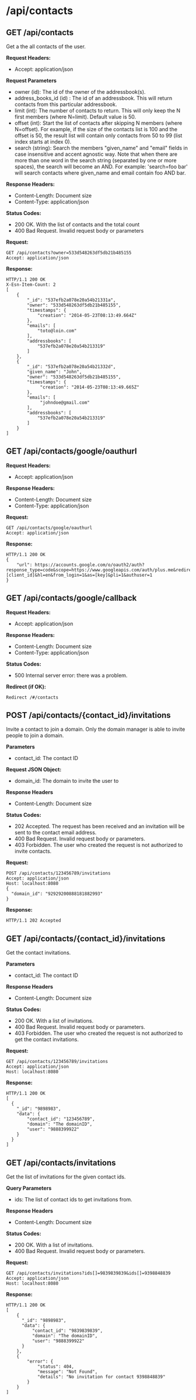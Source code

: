 # /api/contacts

## GET /api/contacts

Get a the all contacts of the user.

**Request Headers:**

- Accept: application/json

**Request Parameters**

- owner (id): The id of the owner of the addressbook(s).
- address_books_id (id) : The id of an addressbook. This will return contacts from this particular addressbook.
- limit (int): The number of contacts to return. This will only keep the N first members (where N=limit). Default value is 50.
- offset (int): Start the list of contacts after skipping N members (where N=offset). For example, if the size of the contacts list is 100 and the offset is 50, the result list will contain only contacts from 50 to 99 (list index starts at index 0).
- search (string): Search the members "given_name" and "email" fields in case insensitive and accent agnostic way. Note that when there are more than one word in the search string (separated by one or more spaces), the search will become an AND. For example: 'search=foo bar' will search contacts where given_name and email contain foo AND bar.

**Response Headers:**

- Content-Length: Document size
- Content-Type: application/json

**Status Codes:**

- 200 OK. With the list of contacts and the total count
- 400 Bad Request. Invalid request body or parameters

**Request:**

    GET /api/contacts?owner=533d548263df5db21b485155
    Accept: application/json

**Response:**

    HTTP/1.1 200 OK
    X-Esn-Item-Count: 2
    [
        {
            "_id": "537efb2a078e20a54b21331a",
            "owner": "533d548263df5db21b485155",
            "timestamps": {
                "creation": "2014-05-23T08:13:49.664Z"
            },
            "emails": [
                "toto@loin.com"
            ],
            "addressbooks": [
                "537efb2a078e20a54b213319"
            ]
        },
        {
            "_id": "537efb2a078e20a54b21332d",
            "given_name": "John",
            "owner": "533d548263df5db21b485155",
            "timestamps": {
                 "creation": "2014-05-23T08:13:49.665Z"
            },
            "emails": [
                 "johndoe@gmail.com"
            ],
            "addressbooks": [
                "537efb2a078e20a54b213319"
            ]
        }
    ]


## GET /api/contacts/google/oauthurl

**Request Headers:**

- Accept: application/json

**Response Headers:**

- Content-Length: Document size
- Content-Type: application/json

**Request:**

    GET /api/contacts/google/oauthurl
    Accept: application/json

**Response:**

    HTTP/1.1 200 OK
    {
        "url": https://accounts.google.com/o/oauth2/auth?response_type=code&scope=https://www.googleapis.com/auth/plus.me&redirect_uri=http://esndomain.com/api/contacts/google/callback&access_type=offline&client_id=[client_id]&hl=en&from_login=1&as=[key]&pli=1&authuser=1
    }

## GET /api/contacts/google/callback

**Request Headers:**

- Accept: application/json

**Response Headers:**

- Content-Length: Document size
- Content-Type: application/json

**Status Codes:**

- 500 Internal server error: there was a problem.

**Redirect (if OK):**

    Redirect /#/contacts

## POST /api/contacts/{contact_id}/invitations

Invite a contact to join a domain.
Only the domain manager is able to invite people to join a domain.

**Parameters**

- contact_id: The contact ID

**Request JSON Object:**

- domain_id: The domain to invite the user to

**Response Headers**

- Content-Length: Document size

**Status Codes:**

- 202 Accepted. The request has been received and an invitation will be sent to the contact email address.
- 400 Bad Request. Invalid request body or parameters.
- 403 Forbidden. The user who created the request is not authorized to invite contacts.

**Request:**

    POST /api/contacts/123456789/invitations
    Accept: application/json
    Host: localhost:8080
    {
      "domain_id": "92929200888181882993"
    }

**Response:**

    HTTP/1.1 202 Accepted

## GET /api/contacts/{contact_id}/invitations

Get the contact invitations.

**Parameters**

- contact_id: The contact ID

**Response Headers**

- Content-Length: Document size

**Status Codes:**

- 200 OK. With a list of invitations.
- 400 Bad Request. Invalid request body or parameters.
- 403 Forbidden. The user who created the request is not authorized to get the contact invitations.

**Request:**

    GET /api/contacts/123456789/invitations
    Accept: application/json
    Host: localhost:8080

**Response:**

    HTTP/1.1 200 OK
    [
      {
        "_id": "9898983",
        "data": {
            "contact_id": "123456789",
            "domain": "The domainID",
            "user": "9888399922"
        }
      }
    ]

## GET /api/contacts/invitations

Get the list of invitations for the given contact ids.

**Query Parameters**

- ids: The list of contact ids to get invitations from.

**Response Headers**

- Content-Length: Document size

**Status Codes:**

- 200 OK. With a list of invitations.
- 400 Bad Request. Invalid request body or parameters.

**Request:**

    GET /api/contacts/invitations?ids[]=9839839839&ids[]=9398848839
    Accept: application/json
    Host: localhost:8080

**Response:**

    HTTP/1.1 200 OK
    [
        {
          "_id": "9898983",
          "data": {
              "contact_id": "9839839839",
              "domain": "The domainID",
              "user": "9888399922"
          }
        },
        {
            "error": {
                "status": 404,
                "message": "Not Found",
                "details": "No invitation for contact 9398848839"
            }
        }
    ]